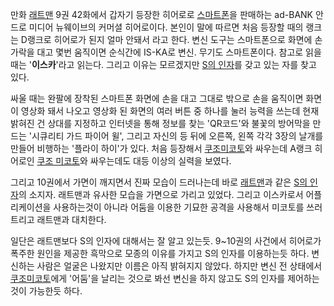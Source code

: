 만화 [래트맨](%EB%9E%98%ED%8A%B8%EB%A7%A8.md) 9권 42화에서 갑자기 등장한 히어로로
[스마트폰](%EC%8A%A4%EB%A7%88%ED%8A%B8%ED%8F%B0.md)을 판매하는 ad-BANK 안드로 미디어 뉴웨이브의
커머셜 히어로이다. 본인이 말에 따르면 처음 등장할 때의 랭크는 D랭크로 히어로가 된지 얼마 안돼서 라고 한다. 변신 도구는 스마트폰으로
화면에 손가락을 대고 몇번 움직이면 순식간에 IS-KA로 변신. 무기도 스마트폰이다. 참고로 읽을 때는 '**이스카**'라고 읽는다. 그리고
이유는 모르겠지만 [S의 인자](S%EC%9D%98%20%EC%9D%B8%EC%9E%90.md)를 갖고 있는 자를 찾고 있다.

싸울 때는 완팔에 장착된 스마트폰 화면에 손을 대고 그대로 밖으로 손을 움직이면 화면이 영상화 돼서 나오고 영상화 된 화면의 여러 버튼 중
하나를 눌러 능력을 쓰는데 현재 밝혀진 건 상대를 지정하고 인터넷을 통해 정보를 찾는 'QR코드'와 불꽃의 방어막을 만드는 '시큐리티 가드
파이어 윌', 그리고 자신의 등 뒤에 오른쪽, 왼쪽 각각 3장의 날개를 만들어 비행하는 '플라이 하이'가 있다. 처음 등장해서 [쿠조미코토](%EC%BF%A0%EC%A1%B0%20%EB%AF%B8%EC%BD%94%ED%86%A0.md)와 싸우는데 A랭크 히어로인
[쿠조 미코토](%EC%BF%A0%EC%A1%B0%20%EB%AF%B8%EC%BD%94%ED%86%A0.md)와 싸우는데도 대등 이상의
실력을 보였다.

그리고 10권에서 가면이 깨지면서 진짜 모습이 드러나는데 바로 [래트맨](%EB%9E%98%ED%8A%B8%EB%A7%A8.md)과
같은 [S의 인자](S%EC%9D%98%20%EC%9D%B8%EC%9E%90.md)의 소지자. 래트맨과 유사한 모습을 가면으로 가리고
있었다. 그리고 이스카로서 어플리케이션을 사용하는것이 아니라 어둠을 이용한 기묘한 공격을 사용해서 미코토를 쓰러트리고 래트맨과 대치한다.

일단은 래트맨보다 S의 인자에 대해서는 잘 알고 있는듯. 9~10권의 사건에서 히어로가 폭주한 원인을 제공한 흑막으로 모종의 이유를 가지고
S의 인자를 이용하는듯 하다. 변신하는 사람은 얼굴은 나왔지만 이름은 아직 밝혀지지 않았다. 하지만 변신 전 상태에서 [쿠조미코토](%EC%BF%A0%EC%A1%B0%20%EB%AF%B8%EC%BD%94%ED%86%A0.md)에게 '어둠'을 날리는 것으로
봐선 변신을 하지 않고도 S의 인자를 제어하는것이 가능한듯 하다.

